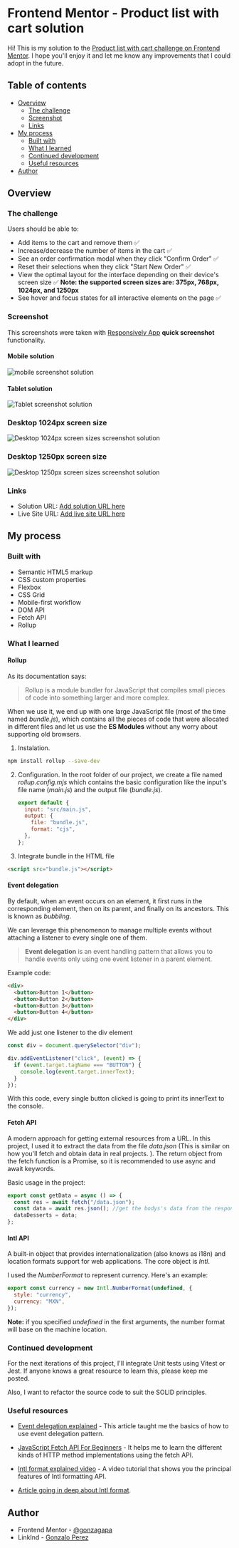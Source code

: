 # Frontend Mentor - Product list with cart solution

Hi! This is my solution to the [Product list with cart challenge on Frontend Mentor](https://www.frontendmentor.io/challenges/product-list-with-cart-5MmqLVAp_d). I hope you'll enjoy it and let me know any improvements that I could adopt in the future.

## Table of contents

- [Overview](#overview)
  - [The challenge](#the-challenge)
  - [Screenshot](#screenshot)
  - [Links](#links)
- [My process](#my-process)
  - [Built with](#built-with)
  - [What I learned](#what-i-learned)
  - [Continued development](#continued-development)
  - [Useful resources](#useful-resources)
- [Author](#author)

## Overview

### The challenge

Users should be able to:

- Add items to the cart and remove them ✅
- Increase/decrease the number of items in the cart ✅
- See an order confirmation modal when they click "Confirm Order" ✅
- Reset their selections when they click "Start New Order" ✅
- View the optimal layout for the interface depending on their device's screen size ✅
  **Note: the supported screen sizes are: 375px, 768px, 1024px, and 1250px**
- See hover and focus states for all interactive elements on the page ✅

### Screenshot

This screenshots were taken with [Responsively App](https://responsively.app/) **quick screenshot** functionality.

#### Mobile solution

![mobile screenshot solution](./screenshot/mobile-sc.jpeg)

#### Tablet solution

![Tablet screenshot solution](./screenshot/tablet-sc.jpeg)

### Desktop 1024px screen size

![Desktop 1024px screen sizes screenshot solution](./screenshot/desktop-sc.jpeg)

### Desktop 1250px screen size

![Desktop 1250px screen sizes screenshot solution](./screenshot/desktop-big-sc.jpeg)

### Links

- Solution URL: [Add solution URL here](https://your-solution-url.com)
- Live Site URL: [Add live site URL here](https://your-live-site-url.com)

## My process

### Built with

- Semantic HTML5 markup
- CSS custom properties
- Flexbox
- CSS Grid
- Mobile-first workflow
- DOM API
- Fetch API
- Rollup

### What I learned

#### Rollup

As its documentation says:

> Rollup is a module bundler for JavaScript that compiles small pieces of code into something larger and more complex.

When we use it, we end up with one large JavaScript file (most of the time named _bundle.js_), which contains all the pieces of code that were allocated in different files and let us use the **ES Modules** without any worry about supporting old browsers.

1. Instalation.

```bash
npm install rollup --save-dev
```

2. Configuration.
   In the root folder of our project, we create a file named _rollup.config.mjs_ which contains the basic configuration like the input's file name (_main.js_) and the output file (_bundle.js_).

   ```javascript
   export default {
     input: "src/main.js",
     output: {
       file: "bundle.js",
       format: "cjs",
     },
   };
   ```

3. Integrate bundle in the HTML file

```html
<script src="bundle.js"></script>
```

#### Event delegation

By default, when an event occurs on an element, it first runs in the corresponding element, then on its parent, and finally on its ancestors. This is known as _bubbling_.

We can leverage this phenomenon to manage multiple events without attaching a listener to every single one of them.

> **Event delegation** is an event handling pattern that allows you to handle events only using one event listener in a parent element.

Example code:

```html
<div>
  <button>Button 1</button>
  <button>Button 2</button>
  <button>Button 3</button>
  <button>Button 4</button>
</div>
```

We add just one listener to the div element

```javascript
const div = document.querySelector("div");

div.addEventListener("click", (event) => {
  if (event.target.tagName === "BUTTON") {
    console.log(event.target.innerText);
  }
});
```

With this code, every single button clicked is going to print its innerText to the console.

#### Fetch API

A modern approach for getting external resources from a URL. In this project, I used it to extract the data from the file _data.json_ (This is similar on how you'll fetch and obtain data in real projects. ). The return object from the fetch function is a Promise, so it is recommended to use async and await keywords.

Basic usage in the project:

```javascript
export const getData = async () => {
  const res = await fetch("/data.json");
  const data = await res.json(); //get the bodys's data from the response.
  dataDesserts = data;
};
```

#### Intl API

A built-in object that provides internationalization (also knows as i18n) and location formats support for web applications. The core object is _Intl_.

I used the _NumberFormat_ to represent currency. Here's an example:

```javascript
export const currency = new Intl.NumberFormat(undefined, {
  style: "currency",
  currency: "MXN",
});
```

**Note:** if you specified _undefined_ in the first arguments, the number format will base on the machine location.

### Continued development

For the next iterations of this project, I'll integrate Unit tests using Vitest or Jest. If anyone knows a great resource to learn this, please keep me posted.

Also, I want to refactor the source code to suit the SOLID principles.

### Useful resources

- [Event delegation explained](https://www.freecodecamp.org/news/event-delegation-javascript/) - This article taught me the basics of how to use event delegation pattern.

- [JavaScript Fetch API For Beginners](https://www.freecodecamp.org/news/javascript-fetch-api-for-beginners/) - It helps me to learn the different kinds of HTTP method implementations using the fetch API.

- [Intl format explained video](https://www.youtube.com/watch?v=4oGWpTAY_hc) - A video tutorial that shows you the principal features of Intl formatting API.

- [Article going in deep about Intl format](https://egghead.io/blog/understanding-the-intl-javascript-api).

## Author

- Frontend Mentor - [@gonzagapa](https://www.frontendmentor.io/profile/gonzagapa)
- LinkInd - [Gonzalo Perez](https://www.linkedin.com/in/gonzalo-perez-gapa/)
